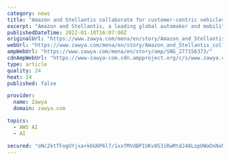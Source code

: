```yaml
---
category: news
title: "Amazon and Stellantis collaborate for customer-centric vehicles"
excerpt: "Amazon and Stellantis, a leading global automaker and mobility provider, have announced a series of global, multi-year agreements that will transform the in-vehicle experience for millions of Stellantis customers."
publishedDateTime: 2022-01-10T16:07:00Z
originalUrl: "https://www.zawya.com/mena/en/story/Amazon_and_Stellantis_collaborate_for_customercentric_vehicles-SNG_277156373/"
webUrl: "https://www.zawya.com/mena/en/story/Amazon_and_Stellantis_collaborate_for_customercentric_vehicles-SNG_277156373/"
ampWebUrl: "https://www.zawya.com/mena/en/story/amp/SNG_277156373/"
cdnAmpWebUrl: "https://www-zawya-com.cdn.ampproject.org/c/s/www.zawya.com/mena/en/story/amp/SNG_277156373/"
type: article
quality: 24
heat: 24
published: false

provider:
  name: Zawya
  domain: zawya.com

topics:
  - AWS AI
  - AI

secured: "oNc2ktTFogUYjxa+kbGKP6l7/1xxfMVdBPIUKv053iRwMtdJ48LopUWaOnNxNC61u50OvDpvW82KSGP8+KyuCDSrgPWdK5JHN9bVGBlkPm+AcS8g9npCo4XbZJrvr0hKZW1YCacAUMowd0kQuWfIKAtu8kMTDZLqygbFUj+p3anaLIiSR553L4YVikptm/GruYgCVQFXO6AnsoNjOtuZ31a1Snd+YExMdU9QCamKGkZPHgi76GHx/CpU3mdyNu9kgG6EDcLp6Tgwmb0iJhPBOIQZy1gT2WGCqTg+/QZ6zxDEPqYs7QA2HxrVvpOm664pP8Lwiosh/dZIe8AXTVkYRV1V/E7CM503RddSbcZ8I8U=;z0IqrSA5snd7/QGXbNv24Q=="
---
```


